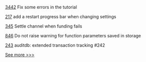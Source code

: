 
[3442](https://github.com/hyperledger/fabric/pull/3442) Fix some errors in the tutorial

[217](https://github.com/hyperledger-labs/fabric-operations-console/pull/217) add a restart progress bar when changing settings

[345](https://github.com/hyperledger-labs/go-perun/pull/345) Settle channel when funding fails

[846](https://github.com/hyperledger-labs/solang/pull/846) Do not raise warning for function parameters saved in storage

[243](https://github.com/hyperledger-labs/fabric-token-sdk/pull/243) auditdb: extended transaction tracking #242


[See more >>>](https://start-here.hyperledger.org/pull-requests)

